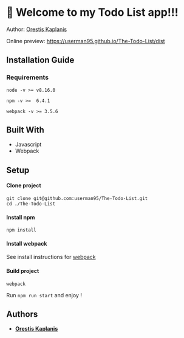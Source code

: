 # 🚀 Welcome to my Todo List app!!! 

Author: [Orestis Kaplanis](https://github.com/userman95)

Online preview: https://userman95.github.io/The-Todo-List/dist

## Installation Guide
### Requirements
```
node -v >= v8.16.0

npm -v >=  6.4.1

webpack -v >= 3.5.6

```
## Built With
 
 * Javascript
 * Webpack
 
## Setup
#### Clone project
```
git clone git@github.com:userman95/The-Todo-List.git
cd ./The-Todo-List
```
#### Install npm
```
npm install
```
#### Install webpack
  See install instructions for [webpack](https://webpack.js.org/guides/installation/)
#### Build project
```
webpack
```
Run `npm run start` and enjoy !

## Authors

* **[Orestis Kaplanis](https://github.com/userman95)**
